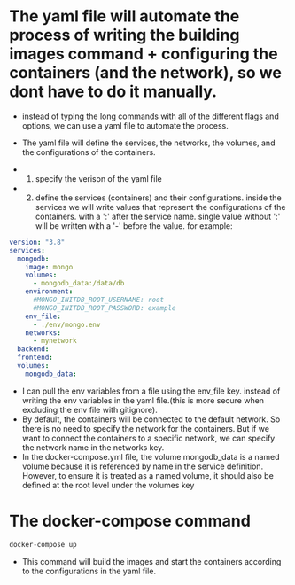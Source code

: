 # The yaml file will automate the process of writing the building images command + configuring the containers (and the network), so we dont have to do it manually.

- instead of typing the long commands with all of the different flags and options, we can use a yaml file to automate the process.
- The yaml file will define the services, the networks, the volumes, and the configurations of the containers.

- 1. specify the verison of the yaml file
- 2. define the services (containers) and their configurations. inside the services we will write values that represent the configurations of the containers. with a ':' after the service name. single value without ':' will be written with a '-' before the value.
     for example:

```yaml
version: "3.8"
services:
  mongodb:
    image: mongo
    volumes:
      - mongodb_data:/data/db
    environment:
      #MONGO_INITDB_ROOT_USERNAME: root
      #MONGO_INITDB_ROOT_PASSWORD: example
    env_file:
      - ./env/mongo.env
    networks:
      - mynetwork 
  backend:
  frontend:
  volumes:
    mongodb_data:
```
* I can pull the env variables from a file using the env_file key. instead of writing the env variables in the yaml file.(this is more secure when excluding the env file with gitignore).
* By default, the containers will be connected to the default network. So there is no need to specify the network for the containers. But if we want to connect the containers to a specific network, we can specify the network name in the networks key.
* In the docker-compose.yml file, the volume mongodb_data is a named volume because it is referenced by name in the service definition. However, to ensure it is treated as a named volume, it should also be defined at the root level under the volumes key
# The docker-compose command
```bash
docker-compose up
```
- This command will build the images and start the containers according to the configurations in the yaml file.